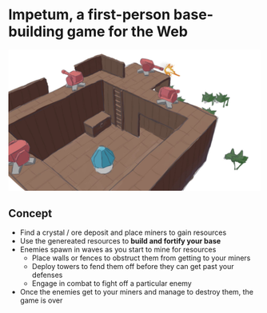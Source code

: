 # Impetum, a first-person base-building game for the Web

![Image Placeholder](concept.jpg)

## Concept

- Find a crystal / ore deposit and place miners to gain resources
- Use the genereated resources to **build and fortify your base**
- Enemies spawn in waves as you start to mine for resources
  - Place walls or fences to obstruct them from getting to your miners
  - Deploy towers to fend them off before they can get past your defenses
  - Engage in combat to fight off a particular enemy
- Once the enemies get to your miners and manage to destroy them, the game is over
